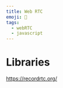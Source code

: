 ```yaml
---
title: Web RTC
emoji: 🎥
tags:
  - webRTC
  - javascript
---
```


# Libraries

https://recordrtc.org/
